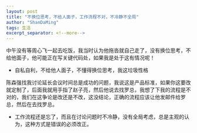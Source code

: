 ```yaml
---
layout: post
title: "不换位思考，不给人面子，工作流程不对，不冷静不全局"
author: "ShanDaMing"
tags: 生活
excerpt_separator: <!--more-->
---
```


中午没有等周心飞一起去吃饭，<!--more-->我当时认为他拖沓就自己走了，没有换位思考，不给他面子，他可能正在写关键代码处，如果我是处于这有情况呢！
* 自私自利，不给他人面子，不懂得换位思考，我这垃圾性格

陈森强找我讨论延长会议时间总是成功的问题，我说这是产品标准，如果你这要改就定制了，后面我就用手指了赵子亮，然后他说去找罗总，我想了下我的流程是不对的，我们在这争论是改还是不改，这没结论，正确的流程应该让他发邮件给罗总，然后在去找罗总。
* 工作流程还是忘了，而且在讨论问题时不冷静，没有全局考虑，总是主观的认为，这种方式是错误的必须改正。

